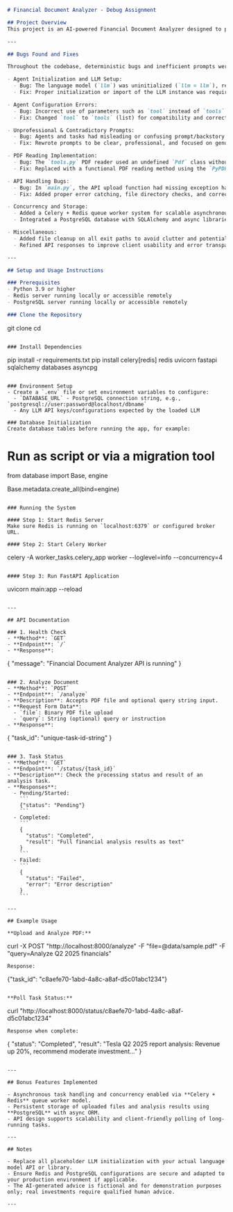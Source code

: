 ```markdown
# Financial Document Analyzer - Debug Assignment

## Project Overview
This project is an AI-powered Financial Document Analyzer designed to process corporate reports, financial statements, and investment documents. Leveraging CrewAI agents, it provides comprehensive investment recommendations, risk assessments, and market insights. The system supports uploading PDF financial documents for automated analysis using advanced AI agents, orchestrated through a scalable backend.

---

## Bugs Found and Fixes

Throughout the codebase, deterministic bugs and inefficient prompts were identified and fixed to make the system functional and reliable:

- Agent Initialization and LLM Setup:  
  - Bug: The language model (`llm`) was uninitialized (`llm = llm`), resulting in runtime errors.  
  - Fix: Proper initialization or import of the LLM instance was required before agent creation.

- Agent Configuration Errors:  
  - Bug: Incorrect use of parameters such as `tool` instead of `tools` in `Agent` instantiation.  
  - Fix: Changed `tool` to `tools` (list) for compatibility and correct functioning.

- Unprofessional & Contradictory Prompts:  
  - Bug: Agents and tasks had misleading or confusing prompt/backstory texts causing unpredictable AI output.  
  - Fix: Rewrote prompts to be clear, professional, and focused on genuine financial analysis.

- PDF Reading Implementation:  
  - Bug: The `tools.py` PDF reader used an undefined `Pdf` class without proper import or implementation.  
  - Fix: Replaced with a functional PDF reading method using the `PyPDF2` library, carefully extracting and cleaning text.

- API Handling Bugs:  
  - Bug: In `main.py`, the API upload function had missing exception handling, incorrect async file handling, and misconfigured Crew kickoff parameters.  
  - Fix: Added proper error catching, file directory checks, and corrected synchronous/asynchronous handling. Confirmed Crew API calls correctly use passed parameters.

- Concurrency and Storage:  
  - Added a Celery + Redis queue worker system for scalable asynchronous processing of financial analysis tasks.  
  - Integrated a PostgreSQL database with SQLAlchemy and async libraries** to persist uploaded document metadata and analysis results.

- Miscellaneous:  
  - Added file cleanup on all exit paths to avoid clutter and potential data leaks.  
  - Refined API responses to improve client usability and error transparency.

---

## Setup and Usage Instructions

### Prerequisites  
- Python 3.9 or higher  
- Redis server running locally or accessible remotely  
- PostgreSQL server running locally or accessible remotely  

### Clone the Repository  
```
git clone <your-repo-url>
cd <your-repo-directory>
```

### Install Dependencies  
```
pip install -r requirements.txt
pip install celery[redis] redis uvicorn fastapi sqlalchemy databases asyncpg
```

### Environment Setup  
- Create a `.env` file or set environment variables to configure:  
  - `DATABASE_URL` - PostgreSQL connection string, e.g., `postgresql://user:password@localhost/dbname`  
  - Any LLM API keys/configurations expected by the loaded LLM  

### Database Initialization  
Create database tables before running the app, for example:  
```
# Run as script or via a migration tool
from database import Base, engine

Base.metadata.create_all(bind=engine)
```

### Running the System  

#### Step 1: Start Redis Server  
Make sure Redis is running on `localhost:6379` or configured broker URL.

#### Step 2: Start Celery Worker  
```
celery -A worker_tasks.celery_app worker --loglevel=info --concurrency=4
```

#### Step 3: Run FastAPI Application  
```
uvicorn main:app --reload
```

---

## API Documentation

### 1. Health Check  
- **Method**: `GET`  
- **Endpoint**: `/`  
- **Response**:  
```
{
  "message": "Financial Document Analyzer API is running"
}
```

### 2. Analyze Document  
- **Method**: `POST`  
- **Endpoint**: `/analyze`  
- **Description**: Accepts PDF file and optional query string input.  
- **Request Form Data**:  
  - `file`: Binary PDF file upload  
  - `query`: String (optional) query or instruction  
- **Response**:  
```
{
  "task_id": "unique-task-id-string"
}
```

### 3. Task Status  
- **Method**: `GET`  
- **Endpoint**: `/status/{task_id}`  
- **Description**: Check the processing status and result of an analysis task.  
- **Responses**:  
  - Pending/Started:  
    ```
    {"status": "Pending"}
    ```  
  - Completed:  
    ```
    {
      "status": "Completed",
      "result": "Full financial analysis results as text"
    }
    ```  
  - Failed:  
    ```
    {
      "status": "Failed",
      "error": "Error description"
    }
    ```

---

## Example Usage

**Upload and Analyze PDF:**  
```
curl -X POST "http://localhost:8000/analyze" -F "file=@data/sample.pdf" -F "query=Analyze Q2 2025 financials"
```
Response:  
```
{"task_id": "c8aefe70-1abd-4a8c-a8af-d5c01abc1234"}
```

**Poll Task Status:**  
```
curl "http://localhost:8000/status/c8aefe70-1abd-4a8c-a8af-d5c01abc1234"
```
Response when complete:  
```
{
  "status": "Completed",
  "result": "Tesla Q2 2025 report analysis: Revenue up 20%, recommend moderate investment..."
}
```

---

## Bonus Features Implemented

- Asynchronous task handling and concurrency enabled via **Celery + Redis** queue worker model.  
- Persistent storage of uploaded files and analysis results using **PostgreSQL** with async ORM.  
- API design supports scalability and client-friendly polling of long-running tasks.

---

## Notes

- Replace all placeholder LLM initialization with your actual language model API or library.  
- Ensure Redis and PostgreSQL configurations are secure and adapted to your production environment if applicable.  
- The AI-generated advice is fictional and for demonstration purposes only; real investments require qualified human advice.

---

